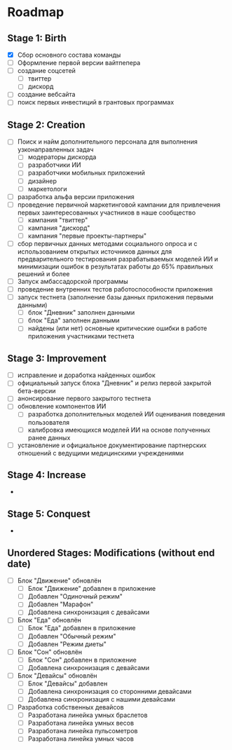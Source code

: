 # Roadmap

## Stage 1: Birth

* [x] Сбор основного состава команды
* [ ] Оформление первой версии вайтпепера
* [ ] создание соцсетей
  * [ ] твиттер
  * [ ] дискорд
* [ ] создание вебсайта
* [ ] поиск первых инвестиций в грантовых программах

## Stage 2: Creation

* [ ] Поиск и найм дополнительного персонала для выполнения узконаправленных задач
  * [ ] модераторы дискорда
  * [ ] разработчики ИИ
  * [ ] разработчики мобильных приложений
  * [ ] дизайнер
  * [ ] маркетологи
* [ ] разработка альфа версии приложения
* [ ] проведение первичной маркетинговой кампании для привлечения первых заинтересованных участников в наше сообщество
  * [ ] кампания "твиттер"
  * [ ] кампания "дискорд"
  * [ ] кампания "первые проекты-партнеры"
* [ ] сбор первичных данных методами социального опроса и с использованием открытых источников данных для предварительного тестирования разрабатываемых моделей ИИ и минимизации ошибок в результатах работы до 65% правильных решений и более
* [ ] Запуск амбассадорской программы
* [ ] проведение внутренних тестов работоспособности приложения
* [ ] запуск тестнета (заполнение базы данных приложения первыми данными)
  * [ ] блок "Дневник" заполнен данными
  * [ ] блок "Еда" заполнен данными
  * [ ] найдены (или нет) основные критические ошибки в работе приложения участниками тестнета

## Stage 3: Improvement

* [ ] исправление и доработка найденных ошибок
* [ ] официальный запуск блока "Дневник" и релиз первой закрытой бета-версии
* [ ] анонсирование первого закрытого тестнета
* [ ] обновление компонентов ИИ
  * [ ] разработка дополнительных моделей ИИ оценивания поведения пользователя
  * [ ] калибровка имеющихся моделей ИИ на основе полученных ранее данных
* [ ] установление и официальное документирование партнерских отношений с ведущими медицинскими учреждениями

## Stage 4: Increase

*

## Stage 5: Conquest

*

## Unordered Stages: Modifications (without end date)

* [ ] Блок "Движение" обновлён
  * [ ] Блок "Движение" добавлен в приложение
  * [ ] Добавлен "Одиночный режим"
  * [ ] Добавлен "Марафон"
  * [ ] Добавлена синхронизация с девайсами
* [ ] Блок "Еда" обновлён
  * [ ] Блок "Еда" добавлен в приложение
  * [ ] Добавлен "Обычный режим"
  * [ ] Добавлен "Режим диеты"
* [ ] Блок "Сон" обновлён
  * [ ] Блок "Сон" добавлен в приложение
  * [ ] Добавлена синхронизация с девайсами
* [ ] Блок "Девайсы" обновлён
  * [ ] Блок "Девайсы" добавлен
  * [ ] Добавлена синхронизация со сторонними девайсами
  * [ ] Добавлена синхронизация с нашими девайсами
* [ ] Разработка собственных девайсов
  * [ ] Разработана линейка умных браслетов
  * [ ] Разработана линейка умных весов
  * [ ] Разработана линейка пульсометров
  * [ ] Разработана линейка умных часов
